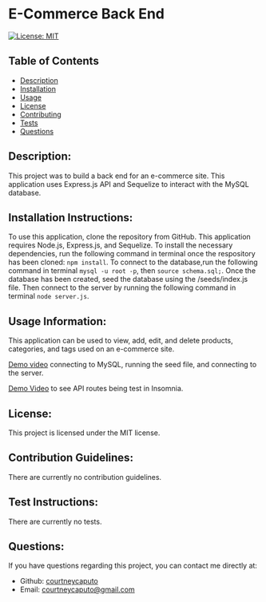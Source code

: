 # E-Commerce Back End
    
[![License: MIT](https://img.shields.io/badge/License-MIT-blue.svg)](https://opensource.org/licenses/MIT)

## Table of Contents
- [Description](#description)
- [Installation](#installation)
- [Usage](#usage)
- [License](#license)
- [Contributing](#contributing)
- [Tests](#tests)
- [Questions](#questions)
    
## Description: <a name="description"></a>
This project was to build a back end for an e-commerce site. This application uses Express.js API and Sequelize to interact with the MySQL database. 

## Installation Instructions: <a name="installation"></a>
To use this application, clone the repository from GitHub. This application requires Node.js, Express.js, and Sequelize. To install the necessary dependencies, run the following command in terminal once the respository has been cloned: `npm install`. To connect to the database,run the following command in terminal `mysql -u root -p`, then `source schema.sql;`. Once the database has been created, seed the database using the /seeds/index.js file. Then connect to the server by running the following command in terminal `node server.js`.

## Usage Information: <a name="usage"></a>
This application can be used to view, add, edit, and delete products, categories, and tags used on an e-commerce site. 

<a href="https://drive.google.com/file/d/16KoAYGM1xm8NChad8l_NdvOHZy0q-ZvH/view">Demo video</a> connecting to MySQL, running the seed file, and connecting to the server.

<a href="https://drive.google.com/file/d/1_2gg-Txzs7fhLKRGdSAzB6pKEP3_5lqg/view">Demo Video</a> to see API routes being test in Insomnia.

## License: <a name="license"></a>
This project is licensed under the MIT license.

## Contribution Guidelines: <a name="contributing"></a>
There are currently no contribution guidelines.

## Test Instructions: <a name="tests"></a>
There are currently no tests.

## Questions: <a name="questions"></a>
If you have questions regarding this project, you can contact me directly at:
* Github: <a href="https://github.com/courtneycaputo">courtneycaputo</a>
* Email: <a href="mailto:courtneycaputo@gmail.com">courtneycaputo@gmail.com</a>